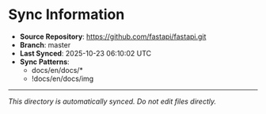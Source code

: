 # Sync Information

- **Source Repository**: https://github.com/fastapi/fastapi.git
- **Branch**: master
- **Last Synced**: 2025-10-23 06:10:02 UTC
- **Sync Patterns**:
  - docs/en/docs/*
  - !docs/en/docs/img

---
*This directory is automatically synced. Do not edit files directly.*
